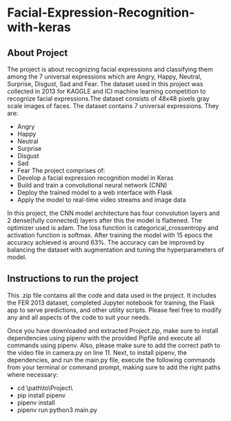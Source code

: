 # Facial-Expression-Recognition-with-keras

## About Project
The project is about recognizing facial expressions and classifying them among the 7 universal expressions which are Angry, Happy, Neutral, Surprise, Disgust, Sad and Fear.
The dataset used in this project was collected in 2013 for KAGGLE and ICI machine learning competition to recognize facial expressions.The dataset consists of 48x48 pixels gray scale images of faces. The dataset contains 7 universal expressions. They are: 
-	Angry
-	Happy
-	Neutral
-	Surprise
-	Disgust
-	Sad
-	Fear
The project comprises of:
- Develop a facial expression recognition model in Keras
- Build and train a convolutional neural network (CNN)
- Deploy the trained model to a web interface with Flask
- Apply the model to real-time video streams and image data

In this project, the CNN model architecture has four convolution layers and 2 dense(fully connected) layers after this the model is flattened. The optimizer used is adam. The loss function is categorical_crossentropy and activation function is softmax. After training the model with 15 epocs the accuracy achieved is around 63%. The accuracy can be improved by balancing the dataset with augmentation and tuning the hyperparameters of model.

## Instructions to run the project
This .zip file contains all the code and data used in the project. It includes the FER 2013 dataset, completed Jupyter notebook for training, the Flask app to serve predictions, and other utility scripts. Please feel free to modify any and all aspects of the code to suit your needs.

Once you have downloaded and extracted Project.zip, make sure to install dependencies using pipenv with the provided Pipfile and execute all commands using pipenv. Also, please make sure to add the correct path to the video file in camera.py on line 11. Next, to install pipenv, the dependencies, and run the main.py file, execute the following commands from your terminal or command prompt, making sure to add the right paths where necessary:

- cd \path\to\Project\
- pip install pipenv
- pipenv install
- pipenv run python3 main.py


